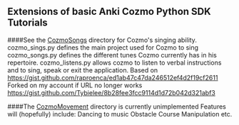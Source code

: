 ## Extensions of basic Anki Cozmo Python SDK Tutorials

####See the [CozmoSongs](CozmoSongs) directory for Cozmo's singing ability.
    cozmo_sings.py defines the main project used for Cozmo to sing
    cozmo_songs.py defines the different tunes Cozmo currently has in his repertoire.
    cozmo_listens.py allows cozmo to listen to verbal instructions and to sing, speak or exit the application.
        Based on https://gist.github.com/raproenca/ed1ab47c47da246512ef4d2f19cf2611
        Forked on my account if URL no longer works https://gist.github.com/Tybielee/8b28fee3fcc9114d1d72b042d321abf3
    
####The [CozmoMovement](CozmoMovement) directory is currently unimplemented 
    Features will (hopefully) include:
        Dancing to music
        Obstacle Course Manipulation
        etc.
        
        